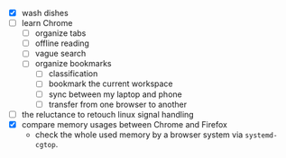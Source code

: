 - [x] wash dishes
-	[ ] learn Chrome 
	-	[ ] organize tabs
	-	[ ] offline reading
	-	[ ] vague search
	-	[ ] organize bookmarks
		-	[ ] classification
		-	[ ] bookmark the current workspace
		-	[ ] sync between my laptop and phone
		-	[ ] transfer from one browser to another 
- [ ] the reluctance to retouch linux signal handling
- [x] compare memory usages between Chrome and Firefox
  - check the whole used memory by a browser system via `systemd-cgtop`. 
<!--stackedit_data:
eyJoaXN0b3J5IjpbLTUwNjg0ODY4OSwtODk5Mzg5NzQ1LDE4NT
UxMzQ5OTBdfQ==
-->